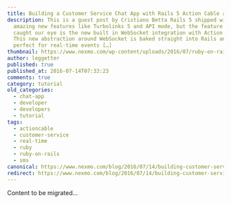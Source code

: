 ```yaml
---
title: Building a Customer Service Chat App with Rails 5 Action Cable and SMS
description: This is a guest post by Cristiano Betta Rails 5 shipped with some
  amazing new features like Turbolinks 5 and API mode, but the feature that
  caught our eye is the new built in WebSocket integration with Action Cable.
  This new abstraction around WebSocket is baked straight into Rails and it’s
  perfect for real-time events […]
thumbnail: https://www.nexmo.com/wp-content/uploads/2016/07/ruby-on-rails-actioncable.png
author: leggetter
published: true
published_at: 2016-07-14T07:33:23
comments: true
category: tutorial
old_categories:
  - chat-app
  - developer
  - developers
  - tutorial
tags:
  - actioncable
  - customer-service
  - real-time
  - ruby
  - ruby-on-rails
  - sms
canonical: https://www.nexmo.com/blog/2016/07/14/building-customer-service-chat-rails-5-action-cable-sms-dr
redirect: https://www.nexmo.com/blog/2016/07/14/building-customer-service-chat-rails-5-action-cable-sms-dr
---
```

Content to be migrated...